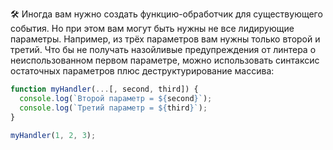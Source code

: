 🛠 Иногда вам нужно создать функцию-обработчик для существующего события. Но при этом вам могут быть нужны не все лидирующие параметры. Например, из трёх параметров вам нужны только второй и третий. Что бы не получать назойливые предупреждения от линтера о неиспользованном первом параметре, можно использовать синтаксис остаточных параметров плюс деструктурирование массива:

```js
function myHandler(...[, second, third]) {
  console.log(`Второй параметр = ${second}`);
  console.log(`Третий параметр = ${third}`);
}

myHandler(1, 2, 3);
```
